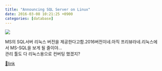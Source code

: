 ```yaml
---
title: "Announcing SQL Server on Linux"
date: 2016-03-08 10:21:25 +0900
categories: [database]
---
```


![](https://mscorp.blob.core.windows.net/mscorpmedia/2016/03/SQL-Loves-Linux_2_Twitter-002-640x358.png)  
  
MS의 SQL서버 리눅스 버전을 제공한다고함.2016버전이네.아직 프리뷰라네.리눅스에서 MS-SQL을 보게 될 줄이야...  
관리 툴도 다 리눅스용으로 컨버팅 했겠지?


[🔗link](http://www.mins01.com/mh/tech/read/988)